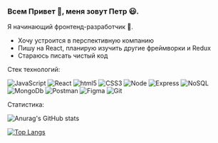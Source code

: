 ### Всем Привет 👋, меня зовут Петр 😃. 
Я начинающий фронтенд-разработчик 🚀. 

* Хочу устроится в перспективную компанию
* Пишу на React, планирую изучить другие фреймворки и Redux
* Стараюсь писать чистый код

Стек технологий:

![JavaScript](https://img.shields.io/badge/JavaScript-FFFF00?style=plastic&logo=JavaScript&logoColor=000000)
![React](https://img.shields.io/badge/React-1E90FF?style=plastic&logo=React&logoColor=000000)
![html5](https://img.shields.io/badge/html5-FF8C00?style=plastic&logo=html5&logoColor=000000)
![CSS3](https://img.shields.io/badge/CSS3-00BFFF?style=plastic&logo=CSS3&logoColor=000000)
![Node](https://img.shields.io/badge/Node-228B22?style=plastic&logo=Node.js&logoColor=000000)
![Express](https://img.shields.io/badge/Express-FF0000?style=plastic&logo=Express&logoColor=000000)
![NoSQL](https://img.shields.io/badge/NoSQL-0000FF?style=plastic&logoColor=000000)
![MongoDb](https://img.shields.io/badge/MongoDb-008080?style=plastic&logo=MongoDb&logoColor=000000&textColor=FF0000)
![Postman](https://img.shields.io/badge/Postman-FF4500?style=plastic&logo=Postman&logoColor=000000)
![Figma](https://img.shields.io/badge/Figma-6A5ACD?style=plastic&logo=Figma&logoColor=000000)
![Git](https://img.shields.io/badge/Git-DAA520?style=plastic&logo=Git&logoColor=000000)

Статистика:

![Anurag's GitHub stats](https://github-readme-stats.vercel.app/api?username=pechenjka&show_icons=true)

[![Top Langs](https://github-readme-stats.vercel.app/api/top-langs/?username=pechenjka&layout=compact)](https://github.com/anuraghazra/github-readme-stats)

